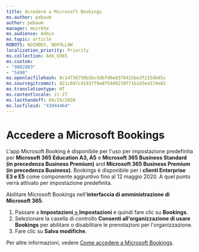 ```yaml
---
title: Accedere a Microsoft Bookings
ms.author: pebaum
author: pebaum
manager: mnirkhe
ms.audience: Admin
ms.topic: article
ROBOTS: NOINDEX, NOFOLLOW
localization_priority: Priority
ms.collection: Adm_O365
ms.custom:
- "9002883"
- "5498"
ms.openlocfilehash: 8c14736758b5bc5dbfd6e8378415be3f215db45c
ms.sourcegitcommit: 821c0d7cd1937f0a8f54d0210f71b1d3ea374e82
ms.translationtype: HT
ms.contentlocale: it-IT
ms.lasthandoff: 04/29/2020
ms.locfileid: "43944464"
---
```

# <a name="get-access-to-microsoft-bookings"></a>Accedere a Microsoft Bookings

L'app Microsoft Booking è disponibile per l'uso per impostazione predefinita per **Microsoft 365 Education A3, A5** e **Microsoft 365 Business Standard (in precedenza Business Premium)** and **Microsoft 365 Business Premium (in precedenza Business)**. Bookings è disponibile per i **clienti Enterprise E3 e E5** come componente aggiuntivo fino al 12 maggio 2020. A quel punto verrà attivato per impostazione predefinita.

Abilitare Microsoft Bookings nell'**interfaccia di amministrazione di Microsoft 365**.

1. Passare a **Impostazioni[ > ](https://admin.microsoft.com/Adminportal/Home?source=applauncher#/Settings/Services)Impostazioni** e quindi fare clic su **Bookings**.
2. Selezionare la casella di controllo **Consenti all'organizzazione di usare Bookings** per abilitare o disabilitare le prenotazioni per l'organizzazione.
3. Fare clic su **Salva modifiche**.

Per altre informazioni, vedere [Come accedere a Microsoft Bookings](https://support.microsoft.com/it-IT/office/get-access-to-microsoft-bookings-5382dc07-aaa5-45c9-8767-502333b214ce).
